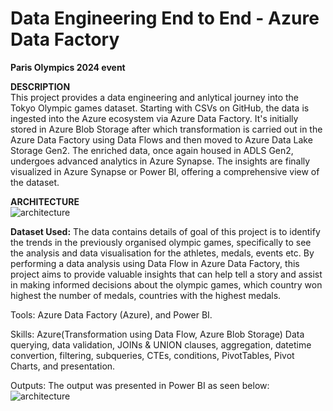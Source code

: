 # Data Engineering End to End - Azure Data Factory

<B>Paris Olympics 2024 event</B>

<B>DESCRIPTION</B><BR>
This project provides a data engineering and anlytical journey into the Tokyo Olympic games dataset. Starting with CSVs on GitHub, the data is ingested into the Azure ecosystem via Azure Data Factory. It's initially stored in Azure Blob Storage after which transformation is carried out in the Azure Data Factory using Data Flows and then moved to Azure Data Lake Storage Gen2. The enriched data, once again housed in ADLS Gen2, undergoes advanced analytics in Azure Synapse. The insights are finally visualized in Azure Synapse or Power BI, offering a comprehensive view of the dataset.

<B>ARCHITECTURE</B><BR>
![architecture](https://github.com/user-attachments/assets/09cd50f0-3d03-4b16-ba03-720eadf3c56e)

<b>Dataset Used:</b> The data contains details of  goal of this project is to identify the trends in the previously organised olympic games, specifically to see the analysis and data visualisation for the athletes, medals, events etc.  By performing a data analysis using Data Flow in Azure Data Factory, this project aims to provide valuable insights that can help tell a story and assist in making informed decisions about the olympic games, which country won highest the number of medals, countries with the highest medals.

Tools: Azure Data Factory (Azure), and Power BI.

Skills: Azure(Transformation using Data Flow, Azure Blob Storage) Data querying, data validation, JOINs & UNION clauses, aggregation, datetime convertion, filtering, subqueries, CTEs, conditions, PivotTables, Pivot Charts, and presentation.


Outputs:
The output was presented in Power BI as seen below: 
![architecture](https://github.com/user-attachments/assets/09cd50f0-3d03-4b16-ba03-720eadf3c56e)
